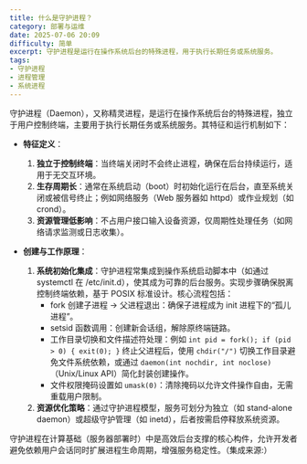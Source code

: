 ```yaml
---
title: 什么是守护进程？
category: 部署与运维
date: 2025-07-06 20:09
difficulty: 简单
excerpt: 守护进程是运行在操作系统后台的特殊进程，用于执行长期任务或系统服务。
tags:
- 守护进程
- 进程管理
- 系统进程
---
```

守护进程（Daemon），又称精灵进程，是运行在操作系统后台的特殊进程，独立于用户控制终端，主要用于执行长期任务或系统服务。其特征和运行机制如下：

- **特征定义**：
  1. **独立于控制终端**：当终端关闭时不会终止进程，确保在后台持续运行，适用于无交互环境。
  2. **生存周期长**：通常在系统启动（boot）时初始化运行在后台，直至系统关闭或被信号终止；例如网络服务（Web 服务器如 httpd）或作业规划（如 crond）。
  3. **资源管理低影响**：不占用户接口输入设备资源，仅周期性处理任务（如网络请求监测或日志收集）。

- **创建与工作原理**：
  1. **系统初始化集成**：守护进程常集成到操作系统启动脚本中（如通过 systemctl 在 /etc/init.d），使其成为可靠的后台服务。实现步骤确保脱离控制终端依赖，基于 POSIX 标准设计。核心流程包括：
     - fork 创建子进程 -> 父进程退出：确保子进程成为 init 进程下的“孤儿进程”。
     - setsid 函数调用：创建新会话组，解除原终端链路。
     - 工作目录切换和文件描述符处理：例如 `int pid = fork(); if (pid > 0) { exit(0); }` 终止父进程后，使用 `chdir("/")` 切换工作目录避免文件系统依赖，或通过 `daemon(int nochdir, int noclose)`（Unix/Linux API）简化封装创建操作。
     - 文件权限掩码设置如 `umask(0)`：清除掩码以允许文件操作自由，无需重载用户限制。
  2. **资源优化策略**：通过守护进程模型，服务可划分为独立（如 stand-alone daemon）或超级守护管理（如 inetd），后者按需启停释放系统资源。

守护进程在计算基础（服务器部署时）中是高效后台支撑的核心构件，允许开发者避免依赖用户会话同时扩展进程生命周期，增强服务稳定性。（集成来源:）
